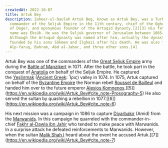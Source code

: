 ```yaml
---
createdAt: 2022-10-07
title: Artuk Bey
description: Zaheer-ul-Daulah Artuk Beg, known as Artuk Bey, was a Turkmen
  commander of the Seljuk Empire in the 11th century, chief of the Oghuz tribe
  of Doger, and eponymous founder of the Artuqid dynasty.[2][3] His father's
  name was Eksük. He was the Seljuk governor of Jerusalem between 1085–1091.
  Although the Artuqid dynasty was named after him, actually the dynasty was
  founded by his sons Sökmen and Ilghazi after his death. He was also father to
  Alp-Yaruq, Bahram, Abd al-Jabar, and three other sons.[4]
---
```

Artuk Bey was one of the commanders of the [Great Seljuk Empire](https://en.wikipedia.org/wiki/Great_Seljuk_Empire "Great Seljuk Empire") army during the [Battle of Manzikert](https://en.wikipedia.org/wiki/Battle_of_Manzikert "Battle of Manzikert") in 1071. After the battle, he took part in the conquest of [Anatolia](https://en.wikipedia.org/wiki/Anatolia "Anatolia") on behalf of the Seljuk Empire. He captured the [Yeşilırmak](https://en.wikipedia.org/wiki/Ye%C5%9Fil_River "Yeşil River") ([Ancient Greek](https://en.wikipedia.org/wiki/Ancient_Greek_language "Ancient Greek language"): Ἶρις) valley in 1074. In 1075, Artuk captured on behalf of the [Byzantine Empire](https://en.wikipedia.org/wiki/Byzantine_Empire "Byzantine Empire") the Norman rebell [Roussel de Bailleul](https://en.wikipedia.org/wiki/Roussel_de_Bailleul "Roussel de Bailleul") and handed him over to the future emperor [Alexios Komnenos](https://en.wikipedia.org/wiki/Alexios_I_Komnenos "Alexios I Komnenos").[\[5]](https://en.wikipedia.org/wiki/Artuk_Bey#cite_note-Prosography-5) He also served the sultan by quashing a rebellion in 1077.[\[6]](https://en.wikipedia.org/wiki/Artuk_Bey#cite_note-6)

His next mission was a campaign in 1086 to capture [Diyarbakır](https://en.wikipedia.org/wiki/Diyarbak%C4%B1r "Diyarbakır") (Amid) from the [Marwanids](https://en.wikipedia.org/wiki/Marwanids_(Diyar_Bakr) "Marwanids (Diyar Bakr)"). In this campaign he quarreled with the commander-in-chief [Fakhr al-Dawla ibn Jahir](https://en.wikipedia.org/wiki/Fakhr_al-Dawla_ibn_Jahir "Fakhr al-Dawla ibn Jahir") who tended to make peace with Marwanids. In a surprise attack he defeated reinforcements to Marwanids. However, when the sultan [Malik Shah I](https://en.wikipedia.org/wiki/Malik_Shah_I "Malik Shah I") heard about the event he accused Artuk.[\[7]](https://en.wikipedia.org/wiki/Artuk_Bey#cite_note-7)